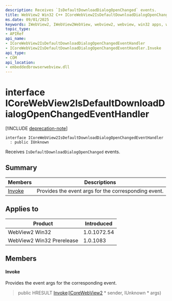 ```yaml
---
description: Receives `IsDefaultDownloadDialogOpenChanged` events.
title: WebView2 Win32 C++ ICoreWebView2IsDefaultDownloadDialogOpenChangedEventHandler
ms.date: 09/01/2025
keywords: IWebView2, IWebView2WebView, webview2, webview, win32 apps, win32, edge, ICoreWebView2, ICoreWebView2Controller, browser control, edge html, ICoreWebView2IsDefaultDownloadDialogOpenChangedEventHandler
topic_type: 
- APIRef
api_name:
- ICoreWebView2IsDefaultDownloadDialogOpenChangedEventHandler
- ICoreWebView2IsDefaultDownloadDialogOpenChangedEventHandler.Invoke
api_type:
- COM
api_location:
- embeddedbrowserwebview.dll
---
```


# interface ICoreWebView2IsDefaultDownloadDialogOpenChangedEventHandler

[!INCLUDE [deprecation-note](../includes/deprecation-note.md)]

```
interface ICoreWebView2IsDefaultDownloadDialogOpenChangedEventHandler
  : public IUnknown
```

Receives `IsDefaultDownloadDialogOpenChanged` events.

## Summary

 Members                        | Descriptions
--------------------------------|---------------------------------------------
[Invoke](#invoke) | Provides the event args for the corresponding event.

## Applies to

Product                         | Introduced
--------------------------------|---------------------------------------------
WebView2 Win32            |    1.0.1072.54
WebView2 Win32 Prerelease |    1.0.1083

## Members

#### Invoke

Provides the event args for the corresponding event.

> public HRESULT [Invoke](#invoke)([ICoreWebView2](icorewebview2.md#icorewebview2) * sender, IUnknown * args)

